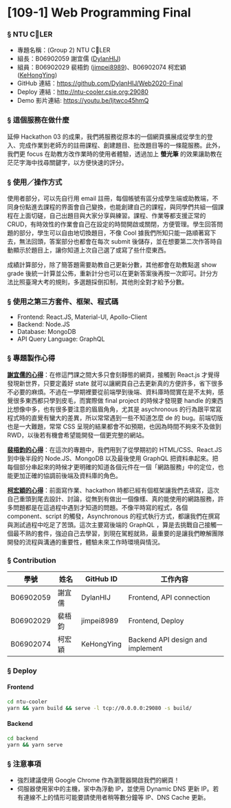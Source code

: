 # [109-1] Web Programming Final

### § NTU C👀LER
- 專題名稱：(Group 2) NTU C👀LER
- 組長：B06902059 謝宜儒 ([DylanHIJ](github.com/DylanHIJ))
- 組員：B06902029 裴梧鈞 ([jimpei8989](github.com/jimpei8989))、B06902074 柯宏穎 ([KeHongYing](github.com/KeHongYing))
- GitHub 連結：<https://github.com/DylanHIJ/Web2020-Final>
- Deploy 連結：<http://ntu-cooler.csie.org:29080>
- Demo 影片連結: <https://youtu.be/Ijtwco45hmQ>

### § 這個服務在做什麼

延伸 Hackathon 03 的成果，我們將服務從原本的一個網頁擴展成從學生的登入、完成作業到老師方的註冊課程、創建題目、批改題目等的一條龍服務。此外，我們更 focus 在助教方改作業時的使用者體驗，透過加上 **螢光筆** 的效果讓助教在茫茫字海中找尋關鍵字，以方便快速的評分。

### § 使用／操作方式

使用者部分，可以先自行用 email 註冊，每個帳號有區分成學生端或助教端，不同身份點進去課程的界面會自己變換，也能創建自己的課程，與同學們共組一個課程在上面切磋，自己出題目與大家分享與練習。課程、作業等都支援正常的 CRUD，有時效性的作業會自己在設定的時間開啟或關閉，方便管理。學生回答問題的部分，學生可以自由地切換題目，不像 Cool 據我們所知只能一路順著寫下去，無法回頭，答案部分也都會在每次 submit 後儲存，並在想要第二次作答時自動顯示於題目上，讓你知道上次自己選了或寫了些什麼東西。

成績計算部分，除了簡答題需要助教自己更新分數，其他都會在助教點選 show grade 後統一計算並公佈，重新計分也可以在更新答案後再按一次即可。計分方法比照臺灣大考的規則，多選題採倒扣制，其他則全對才給予分數。


### § 使用之第三方套件、框架、程式碼

- Frontend: React.JS, Material-UI, Apollo-Client
- Backend: Node.JS
- Database: MongoDB
- API Query Language: GraphQL

### § 專題製作心得

**<u>謝宜儒的心得</u>**：在修這門課之間大多只會刻靜態的網頁，接觸到 React.js 才覺得發現新世界，只要定義好 state 就可以讓網頁自己去更新真的方便許多，省下很多不必要的麻煩。不過在一學期裡要從前端學到後端、資料庫時間實在是不太夠，感覺很多東西都只學到皮毛，而實際做 final project 的時候才發現要 handle 的東西比想像中多，也有很多要注意的眉眉角角，尤其是 asychronous 的行為跟平常寫程式時的直覺有蠻大的差異，所以常常遇到一些不知道怎麼 de 的 bug。前端切版也是一大難題，常常 CSS 呈現的結果都會不如預期，也因為時間不夠來不及做到 RWD，以後若有機會希望能開發一個更完整的網站。

**<u>裴梧鈞的心得</u>**：在這次的專題中，我們用到了從學期初的 HTML/CSS、React.JS 到中後半段的 Node.JS、MongoDB 以及最後使用 GraphQL 把資料串起來。把每個部分串起來的時候才更明確的知道各個元件在一個「網路服務」中的定位，也能更加正確的協調前後端及資料庫的角色。

**<u>柯宏穎的心得</u>**：前面寫作業、hackathon 時都已經有個框架讓我們去填寫，這次自己重頭到尾去設計、討論，從無到有做出一個像樣、真的能使用的網路服務，許多問題都是在這過程中遇到才知道的問題。不像平時寫的程式，各個 component、script 的觸發，Asynchronous 的程式執行方式，都讓我們在撰寫與測試過程中吃足了苦頭。這次主要寫後端的 GraphQL ，算是去挑戰自己接觸一個最不熟的套件，強迫自己去學習，到現在駕輕就熟，最重要的是讓我們瞭解團隊開發的流程與溝通的重要性，體驗未來工作時環境與情況。


### § Contribution

| 學號      | 姓名   | GitHub ID  | 工作內容                         |
| --------- | ------ | ---------- | -------------------------------- |
| B06902059 | 謝宜儒 | DylanHIJ   | Frontend, API connection         |
| B06902029 | 裴梧鈞 | jimpei8989 | Frontend, Deploy                 |
| B06902074 | 柯宏穎 | KeHongYing | Backend API design and implement |


### § Deploy

#### Frontend
```bash
cd ntu-cooler
yarn && yarn build && serve -l tcp://0.0.0.0:29080 -s build/
```

#### Backend
```bash
cd backend
yarn && yarn serve
```

### § 注意事項

- 強烈建議使用 Google Chrome 作為瀏覽器開啟我們的網頁！
- 伺服器使用家中的主機，家中為浮動 IP，並使用 Dynamic DNS 更新 IP。若有連線不上的情形可能要請使用者稍等數分鐘等 IP、DNS Cache 更新。


